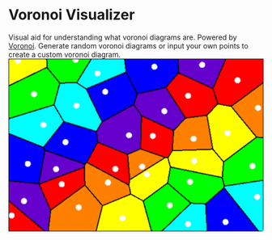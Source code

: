 # Voronoi Visualizer
Visual aid for understanding what voronoi diagrams are.
Powered by [Voronoi](https://github.com/CooperCorona/Voronoi).
Generate random voronoi diagrams or input your own points to create a custom voronoi diagram.
![](VoronoiDiagramImage.png)
